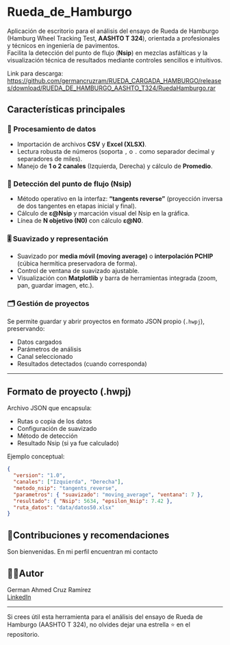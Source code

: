 # Rueda_de_Hamburgo

Aplicación de escritorio para el análisis del ensayo de Rueda de Hamburgo (Hamburg Wheel Tracking Test, **AASHTO T 324**), orientada a profesionales y técnicos en ingeniería de pavimentos.  
Facilita la detección del punto de flujo (**Nsip**) en mezclas asfálticas y la visualización técnica de resultados mediante controles sencillos e intuitivos.

Link para descarga:
https://github.com/germancruzram/RUEDA_CARGADA_HAMBURGO/releases/download/RUEDA_DE_HAMBURGO_AASHTO_T324/RuedaHamburgo.rar

## Características principales

### 🧪 Procesamiento de datos
- Importación de archivos **CSV** y **Excel (XLSX)**.
- Lectura robusta de números (soporta `,` o `.` como separador decimal y separadores de miles).
- Manejo de **1 o 2 canales** (Izquierda, Derecha) y cálculo de **Promedio**.

### 📐 Detección del punto de flujo (Nsip)
- Método operativo en la interfaz: **“tangents reverse”** (proyección inversa de dos tangentes en etapas inicial y final).
- Cálculo de **ε@Nsip** y marcación visual del Nsip en la gráfica.
- Línea de **N objetivo (N0)** con cálculo **ε@N0**.

### 🎚️ Suavizado y representación
- Suavizado por **media móvil (moving average)** o **interpolación PCHIP** (cúbica hermítica preservadora de forma).
- Control de ventana de suavizado ajustable.
- Visualización con **Matplotlib** y barra de herramientas integrada (zoom, pan, guardar imagen, etc.).

### 🗂️ Gestión de proyectos
Se permite guardar y abrir proyectos en formato JSON propio (`.hwpj`), preservando:
- Datos cargados
- Parámetros de análisis
- Canal seleccionado
- Resultados detectados (cuando corresponda)

---

## Formato de proyecto (.hwpj)

Archivo JSON que encapsula:
- Rutas o copia de los datos
- Configuración de suavizado
- Método de detección
- Resultado Nsip (si ya fue calculado)

Ejemplo conceptual:
```json
{
  "version": "1.0",
  "canales": ["Izquierda", "Derecha"],
  "metodo_nsip": "tangents_reverse",
  "parametros": { "suavizado": "moving_average", "ventana": 7 },
  "resultado": { "Nsip": 5634, "epsilon_Nsip": 7.42 },
  "ruta_datos": "data/datos50.xlsx"
}
```

## 🤝**Contribuciones y recomendaciones**

Son bienvenidas. En mi perfil encuentran mi contacto

## 👨‍💻**Autor**

German Ahmed Cruz Ramírez  
[LinkedIn](https://www.linkedin.com/in/german-cruz-ram-in24/)

---

Si crees útil esta herramienta para el análisis del ensayo de Rueda de Hamburgo (AASHTO T 324), no olvides dejar una estrella ⭐ en el repositorio.
